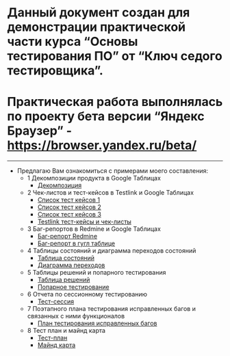 # Данный документ создан для демонстрации практической части курса **“Основы тестирования ПО”** от **“Ключ седого тестировщика”**.
# Практическая работа выполнялась по проекту бета версии **“Яндекс Браузер”** - https://browser.yandex.ru/beta/
___
 - Предлагаю Вам ознакомиться с примерами моего составления:
     - 1 Декомпозиции продукта в Google Таблицах
        - [Декомпозиция](https://github.com/likrid/-/files/8942800/default.pdf)
     - 2 Чек-листов и тест-кейсов в Testlink и Google Таблицах
        - [Список тест кейсов 1](https://github.com/likrid/-/files/8942825/1.pdf)
        - [Список тест кейсов 2](https://github.com/likrid/-/files/8942826/2.pdf)
        - [Список тест кейсов 3](https://github.com/likrid/-/files/8942827/3.pdf)
        - [Testlink тест-кейсы и чек-листы](https://github.com/likrid/-/files/8942828/Testlink.-.-.pdf)
    - 3 Баг-репортов в Redmine и Google Таблицах
        - [Баг-репорт Redmine](https://github.com/likrid/-/files/8942857/-.Redmine.pdf)
        - [Баг-репорт в гугл таблице](https://github.com/likrid/-/files/8942856/-.-.-.pdf)
    - 4 Таблицы состояний и диаграмма переходов состояний
        - [Таблица состояний](https://github.com/likrid/Portfolio/files/8942983/default.pdf)
        - [Диаграмма переходов](https://github.com/likrid/Portfolio/files/8942985/default.pdf)
    - 5 Таблицы решений и попарного тестирования
        - [Таблица решений](https://github.com/likrid/Portfolio/files/8943066/default.pdf)
        - [Попарное тестирование](https://github.com/likrid/Portfolio/files/8943067/default.pdf)
    - 6 Отчета по сессионному тестированию
        - [Тест-сессия](https://github.com/likrid/Portfolio/files/8943087/-.pdf)
    - 7 Поэтапного плана тестирования исправленных багов и связанных с ними функционалов
        - [План тестирования исправленных багов](https://github.com/likrid/Portfolio/files/8943098/default.pdf)
    - 8 Тест план и майнд карта
        - [Тест-план](https://github.com/likrid/Portfolio/files/8943125/-.pdf)
        - [Майнд карта](https://github.com/likrid/Portfolio/files/8943126/-.pdf)






